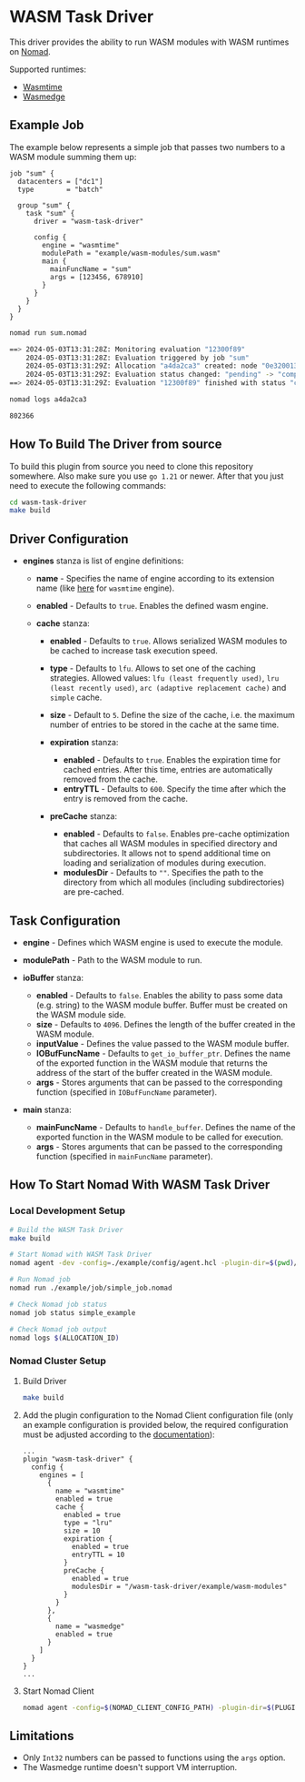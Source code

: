 WASM Task Driver
==========

This driver provides the ability to run WASM modules with
WASM runtimes on [Nomad](https://github.com/hashicorp/nomad).

Supported runtimes:
- [Wasmtime](https://github.com/bytecodealliance/wasmtime-go)
- [Wasmedge](https://github.com/second-state/WasmEdge-go)

## Example Job

The example below represents a simple job that passes two numbers to a WASM
module summing them up:

```hcl
job "sum" {
  datacenters = ["dc1"]
  type        = "batch"

  group "sum" {
    task "sum" {
      driver = "wasm-task-driver"

      config {
        engine = "wasmtime"
        modulePath = "example/wasm-modules/sum.wasm"
        main {
          mainFuncName = "sum"
          args = [123456, 678910]
        }
      }
    }
  }
}
```

```sh
nomad run sum.nomad

==> 2024-05-03T13:31:28Z: Monitoring evaluation "12300f89"
    2024-05-03T13:31:28Z: Evaluation triggered by job "sum"
    2024-05-03T13:31:29Z: Allocation "a4da2ca3" created: node "0e320013", group "sum"
    2024-05-03T13:31:29Z: Evaluation status changed: "pending" -> "complete"
==> 2024-05-03T13:31:29Z: Evaluation "12300f89" finished with status "complete"

nomad logs a4da2ca3

802366
```

## How To Build The Driver from source

To build this plugin from source you need to clone this repository somewhere.
Also make sure you use `go 1.21` or newer. After that you just need to execute
the following commands:

```sh
cd wasm-task-driver
make build
```

## Driver Configuration

* **engines** stanza is list of engine definitions:
  * **name** - Specifies the name of engine according to its extension
    name (like [here](wasm/engines/wasmtime/wasmtime_engine.go#L17) for `wasmtime` engine).
  * **enabled** - Defaults to `true`. Enables the defined wasm engine.
  * **cache** stanza:

    * **enabled** - Defaults to `true`. Allows serialized WASM modules to be cached
      to increase task execution speed.
    * **type** - Defaults to `lfu`. Allows to set one of the caching strategies.
      Allowed values: `lfu (least frequently used)`, `lru (least recently used)`,
      `arc (adaptive replacement cache)` and `simple` cache.
    * **size** - Default to `5`. Define the size of the cache, i.e. the maximum
      number of entries to be stored in the cache at the same time.
    * **expiration** stanza:

      * **enabled** - Defaults to `true`. Enables the expiration time for cached
        entries. After this time, entries are automatically removed from the
        cache.
      * **entryTTL** - Defaults to `600`. Specify the time after which the entry is
        removed from the cache.

    * **preCache** stanza:

      * **enabled** - Defaults to `false`. Enables pre-cache optimization that caches
        all WASM modules in specified directory and subdirectories. It allows not
        to spend additional time on loading and serialization of modules during
        execution.
      * **modulesDir** - Defaults to `""`. Specifies the path to the directory from which all modules
        (including subdirectories) are pre-cached.

## Task Configuration

* **engine** - Defines which WASM engine is used to execute the module.
* **modulePath** - Path to the WASM module to run.
* **ioBuffer** stanza:

  * **enabled** - Defaults to `false`. Enables the ability to pass some data
    (e.g. string) to the WASM module buffer. Buffer must be created on the
    WASM module side.
  * **size** - Defaults to `4096`. Defines the length of the buffer created
    in the WASM module.
  * **inputValue** - Defines the value passed to the WASM module buffer.
  * **IOBufFuncName** - Defaults to `get_io_buffer_ptr`. Defines the name of the
    exported function in the WASM module that returns the address of the start
    of the buffer created in the WASM module.
  * **args** - Stores arguments that can be passed to the corresponding function
    (specified in `IOBufFuncName` parameter).

* **main** stanza:

  * **mainFuncName** - Defaults to `handle_buffer`. Defines the name of the
    exported function in the WASM module to be called for execution.
  * **args** - Stores arguments that can be passed to the corresponding function
    (specified in `mainFuncName` parameter).

## How To Start Nomad With WASM Task Driver

### Local Development Setup

```sh
# Build the WASM Task Driver
make build

# Start Nomad with WASM Task Driver
nomad agent -dev -config=./example/config/agent.hcl -plugin-dir=$(pwd)/build/

# Run Nomad job
nomad run ./example/job/simple_job.nomad

# Check Nomad job status
nomad job status simple_example

# Check Nomad job output
nomad logs $(ALLOCATION_ID)
```

### Nomad Cluster Setup

1. Build Driver

   ```sh
   make build
   ```

2. Add the plugin configuration to the Nomad Client configuration file (only an
   example configuration is provided below, the required configuration must be
   adjusted according to the [documentation](#driver-configuration)):

   ```vim
   ...
   plugin "wasm-task-driver" {
     config {
       engines = [
         {
           name = "wasmtime"
           enabled = true
           cache {
             enabled = true
             type = "lru"
             size = 10
             expiration {
               enabled = true
               entryTTL = 10
             }
             preCache {
               enabled = true
               modulesDir = "/wasm-task-driver/example/wasm-modules"
             }
           }
         },
         {
           name = "wasmedge"
           enabled = true
         }
       ]
     }
   }
   ...
   ```

3. Start Nomad Client

   ```sh
   nomad agent -config=$(NOMAD_CLIENT_CONFIG_PATH) -plugin-dir=$(PLUGIN_DIR)
   ```

## Limitations

* Only `Int32` numbers can be passed to functions using the `args` option.
* The Wasmedge runtime doesn't support VM interruption.
